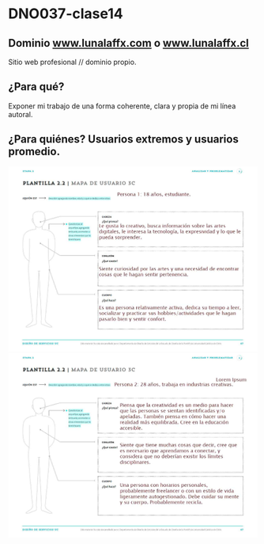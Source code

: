 # DNO037-clase14

## Dominio www.lunalaffx.com o www.lunalaffx.cl
Sitio web profesional // dominio propio.

## ¿Para qué?
Exponer mi trabajo de una forma coherente, clara y propia de mi línea autoral.

## ¿Para quiénes? Usuarios extremos y usuarios promedio.
![Image alt text](/preproduccion/persona1.jpg)
![Image alt text](/preproduccion/persona2.jpg)
